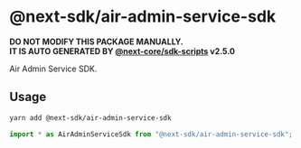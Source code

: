 # @next-sdk/air-admin-service-sdk

**DO NOT MODIFY THIS PACKAGE MANUALLY.**  
**IT IS AUTO GENERATED BY [@next-core/sdk-scripts] v2.5.0**

Air Admin Service SDK.

## Usage

```bash
yarn add @next-sdk/air-admin-service-sdk
```

```ts
import * as AirAdminServiceSdk from "@next-sdk/air-admin-service-sdk";
```

[@next-core/sdk-scripts]: https://github.com/easyops-cn/next-core/tree/master/packages/sdk-scripts
